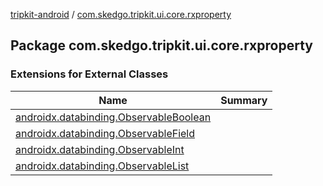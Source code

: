 [tripkit-android](../index.md) / [com.skedgo.tripkit.ui.core.rxproperty](./index.md)

## Package com.skedgo.tripkit.ui.core.rxproperty

### Extensions for External Classes

| Name | Summary |
|---|---|
| [androidx.databinding.ObservableBoolean](androidx.databinding.-observable-boolean/index.md) |  |
| [androidx.databinding.ObservableField](androidx.databinding.-observable-field/index.md) |  |
| [androidx.databinding.ObservableInt](androidx.databinding.-observable-int/index.md) |  |
| [androidx.databinding.ObservableList](androidx.databinding.-observable-list/index.md) |  |
